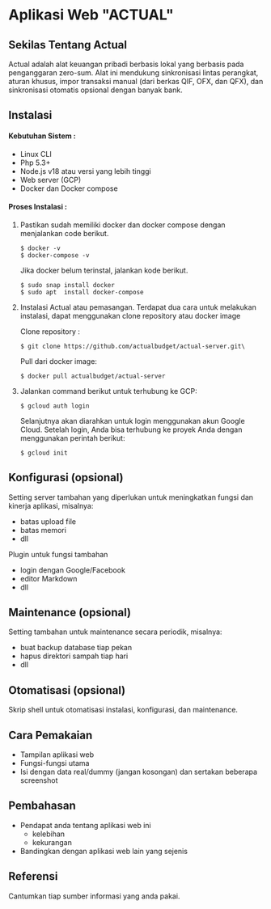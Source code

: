 # Aplikasi Web "ACTUAL"


## Sekilas Tentang Actual

Actual adalah alat keuangan pribadi berbasis lokal yang berbasis pada penganggaran zero-sum. Alat ini mendukung sinkronisasi lintas perangkat, aturan khusus, impor transaksi manual (dari berkas QIF, OFX, dan QFX), dan sinkronisasi otomatis opsional dengan banyak bank.


## Instalasi

#### Kebutuhan Sistem :
- Linux CLI
- Php 5.3+
- Node.js v18 atau versi yang lebih tinggi
- Web server (GCP)
- Docker dan Docker compose

#### Proses Instalasi :
1. Pastikan sudah memiliki docker dan docker compose dengan menjalankan code berikut. 
    ```
    $ docker -v
    $ docker-compose -v
    ```
    Jika docker belum terinstal, jalankan kode berikut.
    ```
    $ sudo snap install docker  
    $ sudo apt  install docker-compose
    ```
    
2. Instalasi Actual atau pemasangan. Terdapat dua cara untuk melakukan instalasi, dapat menggunakan clone repository atau docker image
   
    Clone repository :
    ```
    $ git clone https://github.com/actualbudget/actual-server.git\
    ```
    
    Pull dari docker image:
    ```
    $ docker pull actualbudget/actual-server
    ```

4. Jalankan command berikut untuk terhubung ke GCP:
    ```
    $ gcloud auth login
    ```
    Selanjutnya akan diarahkan untuk login menggunakan akun Google Cloud. Setelah login, Anda bisa terhubung ke proyek Anda dengan menggunakan perintah berikut:
    ```
    $ gcloud init
    ```

## Konfigurasi (opsional)

Setting server tambahan yang diperlukan untuk meningkatkan fungsi dan kinerja aplikasi, misalnya:
- batas upload file
- batas memori
- dll

Plugin untuk fungsi tambahan
- login dengan Google/Facebook
- editor Markdown
- dll


##  Maintenance (opsional)

Setting tambahan untuk maintenance secara periodik, misalnya:
- buat backup database tiap pekan
- hapus direktori sampah tiap hari
- dll


## Otomatisasi (opsional)

Skrip shell untuk otomatisasi instalasi, konfigurasi, dan maintenance.


## Cara Pemakaian

- Tampilan aplikasi web
- Fungsi-fungsi utama
- Isi dengan data real/dummy (jangan kosongan) dan sertakan beberapa screenshot


## Pembahasan

- Pendapat anda tentang aplikasi web ini
    - kelebihan
    - kekurangan
- Bandingkan dengan aplikasi web lain yang sejenis


## Referensi

Cantumkan tiap sumber informasi yang anda pakai.
